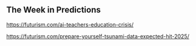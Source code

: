 ## The Week in Predictions

https://futurism.com/ai-teachers-education-crisis/

https://futurism.com/prepare-yourself-tsunami-data-expected-hit-2025/
